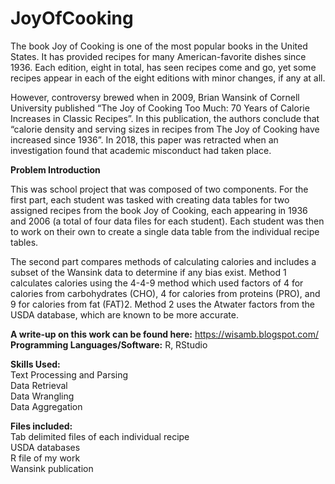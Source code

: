 # JoyOfCooking

The book Joy of Cooking is one of the most popular books in the United States. It has provided recipes for many American-favorite dishes since 1936. Each edition, eight in total, has seen recipes come and go, yet some recipes appear in each of the eight editions with minor changes, if any at all.

However, controversy brewed when in 2009, Brian Wansink of Cornell University published “The Joy of Cooking Too Much: 70 Years of Calorie Increases in Classic Recipes”. In this publication, the authors conclude that “calorie density and serving sizes in recipes from The Joy of Cooking have increased since 1936”. In 2018, this paper was retracted when an investigation found that academic misconduct had taken place.

<b>Problem Introduction</b>

This was school project that was composed of two components. For the first part, each student was tasked with creating data tables for two assigned recipes from the book Joy of Cooking, each appearing in 1936 and 2006 (a total of four data files for each student). Each student was then to work on their own to create a single data table from the individual recipe tables.

The second part compares methods of calculating calories and includes a subset of the Wansink data to determine if any bias exist. Method 1 calculates calories using the 4-4-9 method which used factors of 4 for calories from carbohydrates (CHO), 4 for calories from proteins (PRO), and 9 for calories from fat (FAT)2. Method 2 uses the Atwater factors from the USDA database, which are known to be more accurate. 

<b>A write-up on this work can be found here:</b> https://wisamb.blogspot.com/ <br>
<b>Programming Languages/Software:</b> R, RStudio <br>

<b>Skills Used:</b> <br>
Text Processing and Parsing <br>
Data Retrieval <br>
Data Wrangling <br>
Data Aggregation <br>

<b>Files included:</b> <br>
Tab delimited files of each individual recipe <br>
USDA databases <br>
R file of my work <br>
Wansink publication <br>
